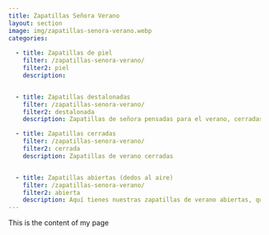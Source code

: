 ```yaml
---
title: Zapatillas Señora Verano
layout: section
image: img/zapatillas-senora-verano.webp
categories:
 
  - title: Zapatillas de piel
    filter: /zapatillas-senora-verano/
    filter2: piel
    description:


  - title: Zapatillas destalonadas
    filter: /zapatillas-senora-verano/
    filter2: destalonada
    description: Zapatillas de señora pensadas para el verano, cerradas por los dedos y sin talón

  - title: Zapatillas cerradas
    filter: /zapatillas-senora-verano/
    filter2: cerrada
    description: Zapatillas de verano cerradas


  - title: Zapatillas abiertas (dedos al aire)
    filter: /zapatillas-senora-verano/
    filter2: abierta
    description: Aquí tienes nuestras zapatillas de verano abiertas, que dejarán tus deditos al aire
---
```


This is the content of my page